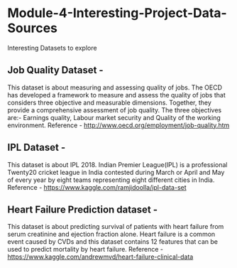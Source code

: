 # Module-4-Interesting-Project-Data-Sources
Interesting Datasets to explore

## Job Quality Dataset - 
This dataset is about measuring and assessing quality of jobs. The OECD has developed a framework to measure and assess the quality 
of jobs that considers three objective and measurable dimensions. Together, they provide a comprehensive assessment of job quality.
The three objectives are:- Earnings quality, Labour market security and Quality of the working environment.
Reference - http://www.oecd.org/employment/job-quality.htm

## IPL Dataset -
This dataset is about IPL 2018. Indian Premier League(IPL) is a professional Twenty20 cricket league in India contested during 
March or April and May of every year by eight teams representing eight different cities in India.
Reference - https://www.kaggle.com/ramjidoolla/ipl-data-set

## Heart Failure Prediction dataset -
This dataset is about predicting survival of patients with heart failure from serum creatinine and ejection fraction alone.
Heart failure is a common event caused by CVDs and this dataset contains 12 features that can be used to predict mortality by heart failure.
Reference - https://www.kaggle.com/andrewmvd/heart-failure-clinical-data
